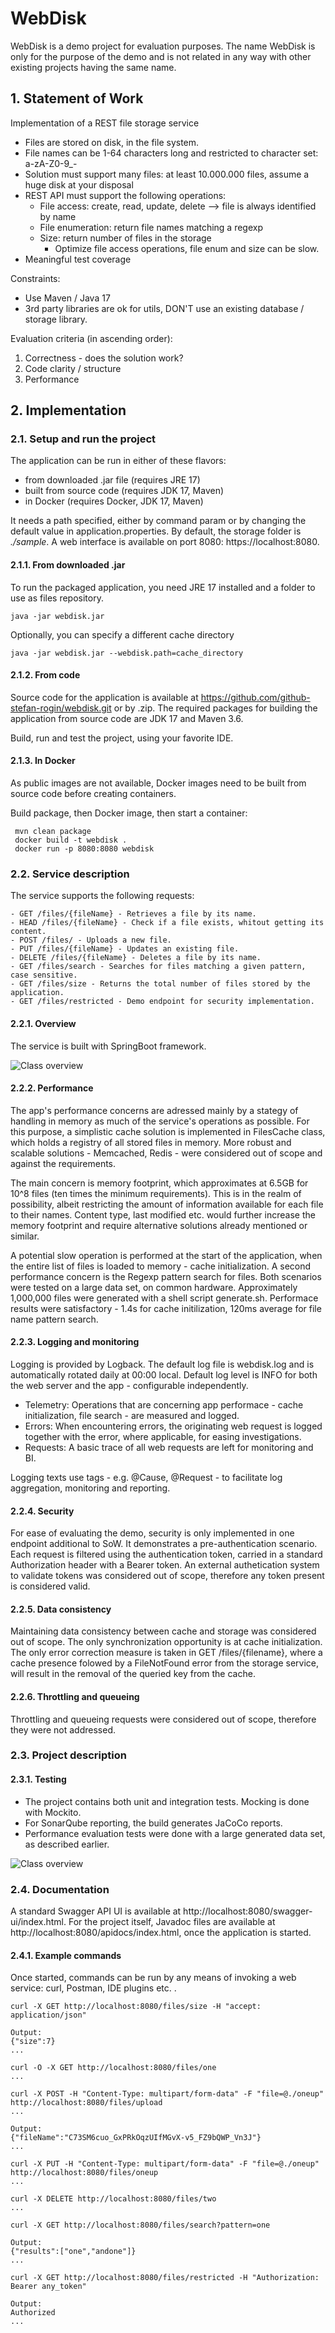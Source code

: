 # WebDisk

WebDisk is a demo project for evaluation purposes. The name WebDisk is only for the purpose of the demo and is not related in any way with other existing projects having the same name.

## 1. Statement of Work

Implementation of a REST file storage service  

- Files are stored on disk, in the file system. 
- File names can be 1-64 characters long and restricted to character set: a-zA-Z0-9_- 
- Solution must support many files: at least 10.000.000 files, assume a huge disk at your disposal 
- REST API must support the following operations: 
    + File access: create, read, update, delete --> file is always identified by name 
    + File enumeration: return file names matching a regexp 
    + Size: return number of files in the storage 
        * Optimize file access operations, file enum and size can be slow. 
- Meaningful test coverage 

Constraints: 

- Use Maven / Java 17 
- 3rd party libraries are ok for utils, DON'T use an existing database / storage library. 

Evaluation criteria (in ascending order): 
1. Correctness - does the solution work? 
2. Code clarity / structure 
3. Performance

## 2. Implementation

### 2.1. Setup and run the project

The application can be run in either of these flavors:

- from downloaded .jar file (requires JRE 17)
- built from source code (requires JDK 17, Maven)
- in Docker (requires Docker, JDK 17, Maven)

It needs a path specified, either by command param or by changing the default value in application.properties. By default, the storage folder is *./sample*. A web interface is available on port 8080: https://localhost:8080.

#### 2.1.1. From downloaded .jar

To run the packaged application, you need JRE 17 installed and a folder to use as files repository.

    java -jar webdisk.jar

Optionally, you can specify a different cache directory

    java -jar webdisk.jar --webdisk.path=cache_directory

#### 2.1.2. From code

Source code for the application is available at https://github.com/github-stefan-rogin/webdisk.git or by .zip. 
The required packages for building the application from source code are JDK 17 and Maven 3.6.

Build, run and test the project, using your favorite IDE.

#### 2.1.3. In Docker

As public images are not available, Docker images need to be built from source code before creating containers. 

Build package, then Docker image, then start a container:

     mvn clean package
     docker build -t webdisk .
     docker run -p 8080:8080 webdisk

### 2.2. Service description

The service supports the following requests:

 	- GET /files/{fileName} - Retrieves a file by its name.
 	- HEAD /files/{fileName} - Check if a file exists, whitout getting its content.
 	- POST /files/ - Uploads a new file.
 	- PUT /files/{fileName} - Updates an existing file.
 	- DELETE /files/{fileName} - Deletes a file by its name.
 	- GET /files/search - Searches for files matching a given pattern, case sensitive.
 	- GET /files/size - Returns the total number of files stored by the application.
 	- GET /files/restricted - Demo endpoint for security implementation.

#### 2.2.1. Overview

The service is built with SpringBoot framework.

![Class overview](src/main/resources/public/classes.jpg)

#### 2.2.2. Performance

The app's performance concerns are adressed mainly by a stategy of handling in memory as much of the service's operations as possible. For this purpose, a simplistic cache solution is implemented in FilesCache class, which holds a registry of all stored files in memory. More robust and scalable solutions - Memcached, Redis - were considered out of scope and against the requirements.

The main concern is memory footprint, which approximates at 6.5GB for 10^8 files (ten times the minimum requirements). This is in the realm of possibility, albeit restricting the amount of information available for each file to their names. Content type, last modified etc. would further increase the memory footprint and require alternative solutions already mentioned or similar.

A potential slow operation is performed at the start of the application, when the entire list of files is loaded to memory - cache initialization. A second performance concern is the Regexp pattern search for files. Both scenarios were tested on a large data set, on common hardware. Approximately 1,000,000 files were generated with a shell script generate.sh. Performace results were satisfactory - 1.4s for cache initilization, 120ms average for file name pattern search.

#### 2.2.3. Logging and monitoring

Logging is provided by Logback. The default log file is webdisk.log and is automatically rotated daily at 00:00 local. Default log level is INFO for both the web server and the app - configurable independently.

- Telemetry: Operations that are concerning app performace - cache initialization, file search - are measured and logged.
- Errors: When encountering errors, the originating web request is logged together with the error, where applicable, for easing investigations.
- Requests: A basic trace of all web requests are left for monitoring and BI.

Logging texts use tags - e.g. @Cause, @Request - to facilitate log aggregation, monitoring and reporting.

#### 2.2.4. Security

For ease of evaluating the demo, security is only implemented in one endpoint additional to SoW. It demonstrates a pre-authentication scenario. Each request is filtered using the authentication token, carried in a standard Authorization header with a Bearer token. An external authetication system to validate tokens was considered out of scope, therefore any token present is considered valid.

#### 2.2.5. Data consistency

Maintaining data consistency between cache and storage was considered out of scope. The only synchronization opportunity is at cache initialization. The only error correction measure is taken in GET /files/{filename}, where a cache presence folowed by a FileNotFound error from the storage service, will result in the removal of the queried key from the cache.

#### 2.2.6. Throttling and queueing

Throttling and queueing requests were considered out of scope, therefore they were not addressed.

### 2.3. Project description

#### 2.3.1. Testing

- The project contains both unit and integration tests. Mocking is done with Mockito.
- For SonarQube reporting, the build generates JaCoCo reports.
- Performance evaluation tests were done with a large generated data set, as described earlier.

![Class overview](src/main/resources/public/coverage.jpg)

### 2.4. Documentation

A standard Swagger API UI is available at http://localhost:8080/swagger-ui/index.html.
For the project itself, Javadoc files are available at http://localhost:8080/apidocs/index.html, once the application is started.

#### 2.4.1. Example commands

Once started, commands can be run by any means of invoking a web service: curl, Postman, IDE plugins etc. .

    curl -X GET http://localhost:8080/files/size -H "accept: application/json"

    Output: 
    {"size":7}
    ...

    curl -O -X GET http://localhost:8080/files/one
    ...

    curl -X POST -H "Content-Type: multipart/form-data" -F "file=@./oneup" http://localhost:8080/files/upload
    ...
    
    Output:
    {"fileName":"C73SM6cuo_GxPRkOqzUIfMGvX-v5_FZ9bQWP_Vn3J"}
    ...

    curl -X PUT -H "Content-Type: multipart/form-data" -F "file=@./oneup" http://localhost:8080/files/oneup
    ...

    curl -X DELETE http://localhost:8080/files/two
    ...

    curl -X GET http://localhost:8080/files/search?pattern=one
    
    Output:
    {"results":["one","andone"]}
    ...

    curl -X GET http://localhost:8080/files/restricted -H "Authorization: Bearer any_token"
    
    Output:
    Authorized
    ...

